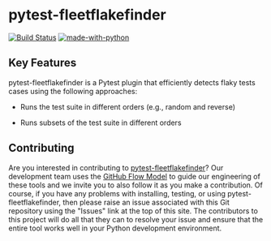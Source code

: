 # pytest-fleetflakefinder

[![Build Status](https://travis-ci.com/testprogress/pytest-fleetflakefinder.svg?branch=master)](https://travis-ci.com/testprogress/pytest-fleetflakefinder) [![made-with-python](https://img.shields.io/badge/Made%20with-Python-orange.svg)](https://www.python.org/)

## Key Features

pytest-fleetflakefinder is a Pytest plugin that efficiently detects flaky tests
cases using the following approaches:

* Runs the test suite in different orders (e.g., random and reverse)

* Runs subsets of the test suite in different orders

## Contributing

Are you interested in contributing to
[pytest-fleetflakefinder](https://github.com/testprogress/pytest-fleetflakefinder)?
Our development team uses the [GitHub Flow
Model](https://guides.github.com/introduction/flow/) to guide our engineering of
these tools and we invite you to also follow it as you make a contribution. Of
course, if you have any problems with installing, testing, or using
pytest-fleetflakefinder, then please raise an issue associated with this Git
repository using the "Issues" link at the top of this site. The contributors to
this project will do all that they can to resolve your issue and ensure that the
entire tool works well in your Python development environment.
